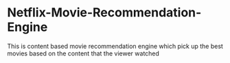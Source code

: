 # Netflix-Movie-Recommendation-Engine
This is content based movie recommendation engine which pick up the best movies based on the content that the viewer watched
